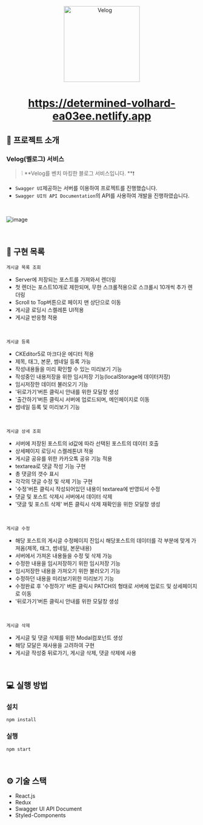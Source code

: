 <p align='middle'>
<a href='https://github.com/DevFoliOh/velog'><img src='https://user-images.githubusercontent.com/66353903/142974589-1a9d29a4-3c67-4208-b861-00491a02f810.png' width="200px;" alt="Velog" /></a></p>


<h1 align='middle'><a href='https://determined-volhard-ea03ee.netlify.app'>https://determined-volhard-ea03ee.netlify.app</a></h1>


## 📌 프로젝트 소개

### Velog(벨로그) 서비스

> ❕ **Velog를 벤치 마킹한 블로그 서비스입니다. **❗

- `Swagger UI`제공하는 서버를 이용하여 프로젝트를 진행했습니다.
- `Swagger UI의 API Documentation`의 API를 사용하여 개발을 진행하였습니다.

<br/>

![image](https://user-images.githubusercontent.com/66353903/142976104-d163bec4-f0a3-468b-adfa-0f21572a8d1f.png)


<br/>

## 📑 구현 목록

`게시글 목록 조회`

- Server에 저장되는 포스트를 가져와서 렌더링
- 첫 렌더는 포스트10개로 제한되며, 무한 스크롤적용으로 스크롤시 10개씩 추가 렌더링
- Scroll to Top버튼으로 페이지 맨 상단으로 이동
- 게시글 로딩시 스켈레톤 UI적용
- 게시글 반응형 적용

<br/>

`게시글 등록`

- CKEditor5로 마크다운 에디터 적용
- 제목, 태그, 본문, 썸네일 등록 가능
- 작성내용들을 미리 확인할 수 있는 미리보기 기능
- 작성중인 내용저장을 위한 임시저장 기능(localStorage에 데이터저장)
- 임시저장한 데이터 불러오기 기능
- '뒤로가기'버튼 클릭시 안내를 위한 모달창 생성
- '출간하기'버튼 클릭시 서버에 업로드되며, 메인페이지로 이동
- 썸네일 등록 및 미리보기 기능

<br/>

`게시글 상세 조회`

- 서버에 저장된 포스트의 id값에 따라 선택된 포스트의 데이터 호출
- 상세페이지 로딩시 스켈레톤UI 적용
- 게시글 공유를 위한 카카오톡 공유 기능 적용
- textarea로 댓글 작성 기능 구현
- 총 댓글의 갯수 표시
- 각각의 댓글 수정 및 삭제 기능 구현
- '수정'버튼 클릭시 작성되어있던 내용이 textarea에 반영되서 수정
- 댓글 및 포스트 삭제시 서버에서 데이터 삭제
- '댓글 및 포스트 삭제' 버튼 클릭시 삭제 재확인을 위한 모달창 생성

<br/>

`게시글 수정`

- 해당 포스트의 게시글 수정페이지 진입시 해당포스트의 데이터를 각 부분에 맞게 가져옴(제목, 태그, 썸네일, 본문내용)
- 서버에서 가져온 내용들을 수정 및 삭제 가능
- 수정한 내용을 임시저장하기 위한 임시저장 기능
- 임시저장한 내용을 가져오기 위한 불러오기 기능
- 수정하던 내용을 미리보기위한 미리보기 기능
- 수정완료 후 '수정하기' 버튼 클릭시 PATCH의 형태로 서버에 업로드 및 상세페이지로 이동
- '뒤로가기'버튼 클릭시 안내를 위한 모달창 생성

<br/>

`게시글 삭제`

- 게시글 및 댓글 삭제를 위한 Modal컴포넌트 생성
- 해당 모달은 재사용을 고려하여 구현
- 게시글 작성중 뒤로가기, 게시글 삭제, 댓글 삭제에 사용

<br/>

## 💻 실행 방법

### 설치

`npm install`

### 실행

`npm start`


<br/>

## ⚙ 기술 스택

- React.js
- Redux
- Swagger UI API Document
- Styled-Components

